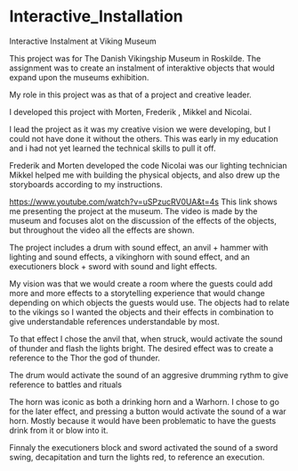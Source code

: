 # Interactive_Installation
Interactive Instalment at Viking Museum

This project was for The Danish Vikingship Museum in Roskilde. 
The assignment was to create an instalment of interaktive objects that would expand upon the museums exhibition.

My role in this project was as that of a project and creative leader.

I developed this project with Morten, Frederik , Mikkel and Nicolai. 

I lead the project as it was my creative vision we were developing, but I could not have done it without the others. 
This was early in my education and i had not yet learned the technical skills to pull it off. 

Frederik and Morten developed the code
Nicolai was our lighting technician
Mikkel helped me with building the physical objects, and also drew up the storyboards according to my instructions.

https://www.youtube.com/watch?v=uSPzucRV0UA&t=4s
This link shows me presenting the project at the museum. The video is made by the museum and focuses alot on the discussion of the
effects of the objects, but throughout the video all the effects are shown. 


The project includes a drum with sound effect, an anvil + hammer with lighting and sound effects, a vikinghorn with sound effect,
and an executioners block + sword with sound and light effects. 

My vision was that we would create a room where the guests could add more and more effects to a storytelling experience that would change
depending on which objects the guests would use. The objects had to relate to the vikings so I wanted the objects and their effects
in combination to give understandable references understandable by most. 

To that effect I chose the anvil that, when struck, would activate the sound of thunder and flash the lights bright. The desired effect
was to create a reference to the Thor the god of thunder. 

The drum would activate the sound of an aggresive drumming rythm to give reference to battles and rituals

The horn was iconic as both a drinking horn and a Warhorn. I chose to go for the later effect, and pressing a button would activate the
sound of a war horn. Mostly because it would have been problematic to have the guests drink from it or blow into it.

Finnaly the executioners block and sword activated the sound of a sword swing, decapitation and turn the lights red, to reference an
execution. 






